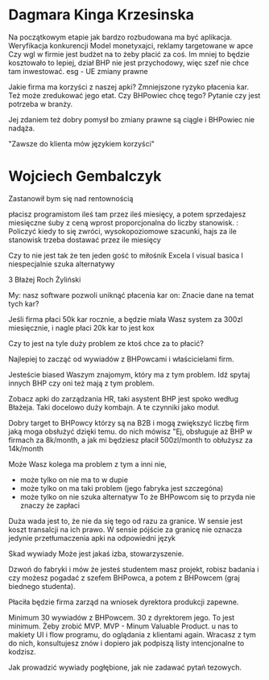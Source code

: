 # Dagmara Kinga Krzesinska

Na początkowym etapie jak bardzo rozbudowana ma być aplikacja. 
Weryfikacja konkurencji
Model monetyxajci, reklamy targetowane w apce 
Czy wgl w firmie jest budżet na to żeby płacić za coś. Im mniej to będzie kosztowało to lepiej, dział BHP nie jest przychodowy, więc szef nie chce tam inwestować. 
esg - UE zmiany prawne

Jakie firma ma korzyści z naszej apki? Zmniejszone ryzyko płacenia kar.
Też może zredukować jego etat. Czy BHPowiec chcę tego? 
Pytanie czy jest potrzeba w branży. 

Jej zdaniem też dobry pomysł bo zmiany prawne są ciągle i BHPowiec nie nadąża. 

"Zawsze do klienta mów językiem korzyści"

# Wojciech Gembalczyk
Zastanowił bym się nad rentownością 

płacisz programistom ileś tam przez ileś miesięcy, a potem sprzedajesz miesięczne śuby z ceną wprost proporcjonalna do liczby stanowisk.
:
Policzyć kiedy to się zwróci, wysokopoziomowe szacunki, hajs za ile stanowisk trzeba dostawać przez ile miesięcy 

Czy to nie jest tak że ten jeden gość to miłośnik Excela I visual basica I niespecjalnie szuka alternatywy

3 Błażej Roch Żyliński

My: nasz software pozwoli uniknąć płacenia kar
on: Znacie dane na temat tych kar?

Jeśli firma płaci 50k kar rocznie, a będzie miała Wasz system za 300zl miesięcznie, i nagle płaci 20k kar to jest kox

Czy to jest na tyle duży problem ze ktoś chce za to płacić?

Najlepiej to zacząć od wywiadów z BHPowcami i właścicielami firm. 

Jesteście biased Waszym znajomym, który ma z tym problem. Idź spytaj innych BHP czy oni też mają z tym problem. 

Zobacz apki do zarządzania HR, taki asystent BHP jest spoko według Błażeja. Taki docelowo duży kombajn. A te czynniki jako moduł. 

Dobry target to BHPowcy którzy są na B2B i mogą zwiększyć liczbę firm jaką moga obsłużyć dzięki temu. do nich mówisz "Ej, obsługuje aż BHP w firmach za 8k/month, a jak mi będziesz płacił 500zl/month to obłużysz za 14k/month

Może Wasz kolega ma problem z tym a inni nie,
- może tylko on nie ma to w dupie
- może tylko on ma taki problem (jego fabryka jest szczegóna)
- może tylko on nie szuka alternatyw
To że BHPowcom się to przyda nie znaczy że zapłaci 

Duża wada jest to, że nie da się tego od razu za granice. W sensie jest koszt transalcji na ich prawo. W sensie pójście za granicę nie oznacza jedynie przetłumaczenia apki na odpowiedni język 

Skad wywiady
Może jest jakaś izba, stowarzyszenie.

Dzwoń do fabryki i mów że jesteś studentem masz projekt, robisz badania i czy możesz pogadać z szefem BHPowca, a potem z BHPowcem  (graj biednego studenta). 

Płaciła będzie firma zarząd na wniosek dyrektora produkcji zapewne.

Minimum 30 wywiadów z BHPowcem. 30 z dyrektorem jego. To jest minimum. Żeby zrobić MVP. 
MVP - Minum Valuable Product. u nas to makiety UI i flow programu, do oglądania z klientami again. Wracasz z tym do nich, konsultujesz znów i dopiero jak podpiszą listy intencjonalne to kodzisz. 


Jak prowadzić wywiady pogłębione, jak nie zadawać pytań tezowych. 
